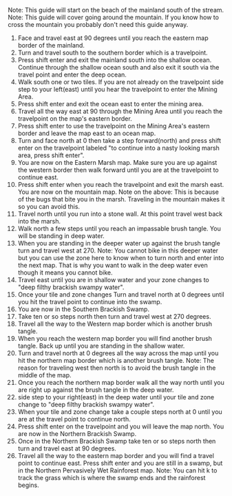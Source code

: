 Note: This guide will start on the beach of the mainland south of the stream.
Note: This guide will cover going around the mountain. If you know how to cross the mountain you probably don't need this guide anyway.
1. Face and travel east at 90 degrees until you reach the eastern map border of the mainland.
2. Turn and travel south to the southern border which is a travelpoint.
3. Press shift enter and exit the mainland south into the shallow ocean. Continue through the shallow ocean south and also exit it south via the travel point and enter the deep ocean.
4. Walk south one or two tiles. If you are not already on the travelpoint side step to your left(east) until you hear the travelpoint to enter the Mining Area.
5. Press shift enter and exit the ocean east to enter the mining area.
6. Travel all the way east at 90 through the Mining Area until you reach the travelpoint on the map's eastern border.
7. Press shift enter to use the travelpoint on the Mining Area's eastern border and leave the map east to an ocean map.
8. Turn and face north at 0 then take a step forward(north) and press shift enter on the travelpoint labeled "to continue into a nasty looking marsh area, press shift enter".
9. You are now on the Eastern Marsh map. Make sure you are up against the western border then walk forward until you are at the travelpoint to continue east.
10. Press shift enter when you reach the travelpoint and exit the marsh east. You are now on the mountain map.
Note on the above: This is because of the bugs that bite you in the marsh. Traveling in the mountain makes it so you can avoid this.
11. Travel north until you run into a stone wall. At this point travel west back into the marsh.
12. Walk north a few steps until you reach an impassable brush tangle. You will be standing in deep water.
13. When you are standing in the deeper water up against the brush tangle turn and travel west at 270.
Note: You cannot bike in this deeper water but you can use the zone here to know when to turn north and enter into the next map. That is why you want to walk in the deep water even though it means you cannot bike.
14. Travel east until you are in shallow water and your zone changes to "deep filthy brackish swampy water".
15. Once your tile and zone changes Turn and travel north at 0 degrees until you hit the travel point to continue into the swamp.
16. You are now in the Southern Brackish Swamp.
17. Take ten or so steps north then turn and travel west at 270 degrees.
18. Travel all the way to the Western map border which is another brush tangle.
19. When you reach the western map border you will find another brush tangle. Back up until you are standing in the shallow water.
20. Turn and travel north at 0 degrees all the way across the map until you hit the northern map border which is another brush tangle.
Note: The reason for traveling west then north is to avoid the brush tangle in the middle of the map.
21. Once you reach the northern map border walk all the way north until you are right up against the brush tangle in the deep water.
22. side step to your right(east) in the deep water until your tile and zone change to "deep filthy brackish swampy water".
23. When your tile and zone change take a couple steps north at 0 until you are at the travel point to continue north.
24. Press shift enter on the travelpoint and you will leave the map north. You are now in the Northern Brackish Swamp.
25. Once in the Northern Brackish Swamp take ten or so steps north then turn and travel east at 90 degrees.
26. Travel all the way to the eastern map border and you will find a travel point to continue east. Press shift enter and you are still in a swamp, but in the Northern Pervasively Wet Rainforest map.
Note: You can hit k to track the grass which is where the swamp ends and the rainforest begins.